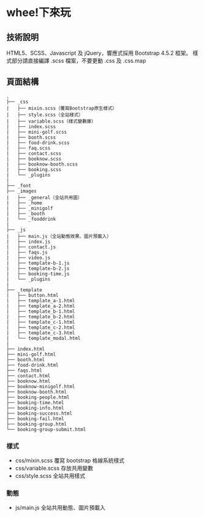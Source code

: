 # whee!下來玩

## 技術說明
HTML5、SCSS、Javascript 及 jQuery，響應式採用 Bootstrap 4.5.2 框架。
樣式部分請直接編譯 .scss 檔案，不要更動 .css 及 .css.map

## 頁面結構

    .
    ├── _css
    |   ├── mixin.scss（覆寫Bootstrap原生樣式）
    |   ├── style.scss（全站樣式）
    |   ├── variable.scss（樣式變數庫）
    |   ├── index.scss
    |   ├── mini-golf.scss
    |   ├── booth.scss
    |   ├── food-drink.scss
    |   ├── faq.scss
    |   ├── contact.scss
    |   ├── booknow.scss
    |   ├── booknow-booth.scss
    |   ├── booking.scss
    |   └── _plugins
    |
    ├── _font
    ├── _images
    |   ├── _general（全站共用圖）
    |   ├── _home  
    |   ├── _minigolf
    |   ├── _booth
    |   └── _fooddrink
    |
    ├── _js
    |   ├── main.js（全站動態效果、圖片預載入）
    |   ├── index.js
    |   ├── contact.js
    |   ├── faqs.js
    |   ├── video.js
    |   ├── template-b-1.js
    |   ├── template-b-2.js
    |   ├── booking-time.js
    |   └── _plugins
    |
    ├── _template
    |   ├── button.html
    |   ├── template_a-1.html
    |   ├── template_a-2.html
    |   ├── template_b-1.html
    |   ├── template_b-2.html
    |   ├── template_c-1.html
    |   ├── template_c-2.html
    |   ├── template_c-3.html
    |   └── template_modal.html
    |
    ├── index.html
    ├── mini-golf.html
    ├── booth.html
    ├── food-drink.html
    ├── faqs.html                    
    ├── contact.html
    ├── booknow.html
    ├── booknow-minigolf.html
    ├── booknow-booth.html
    ├── booking-people.html
    ├── booking-time.html
    ├── booking-info.html
    ├── booking-success.html
    ├── booking-fail.html
    ├── booking-group.html
    └── booking-group-submit.html

### 樣式
- css/mixin.scss 覆寫 bootstrap 格線系統樣式
- css/variable.scss 存放共用變數
- css/style.scss 全站共用樣式


### 動態
- js/main.js 全站共用動態、圖片預載入